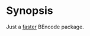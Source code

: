 # Synopsis

Just a [faster][1] BEncode package.

[1]: http://htmlpreview.github.com/?https://github.com/fmap/bencoding/master/bench/comparison.html
